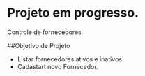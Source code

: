 # Projeto em progresso.

Controle de fornecedores.


##Objetivo de Projeto

- Listar fornecedores ativos e inativos.
- Cadastart novo Fornecedor.

